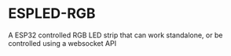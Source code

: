 # ESPLED-RGB
A ESP32 controlled RGB LED strip that can work standalone, or be controlled using a websocket API
